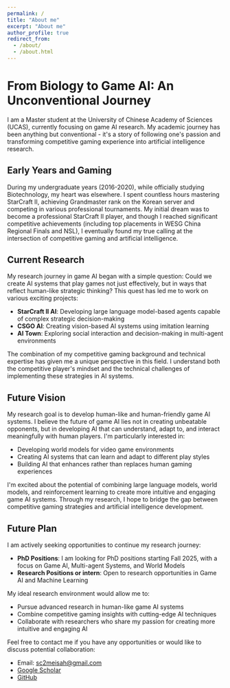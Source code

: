 ```yaml
---
permalink: /
title: "About me"
excerpt: "About me"
author_profile: true
redirect_from: 
  - /about/
  - /about.html
---
```


From Biology to Game AI: An Unconventional Journey
======

I am a Master student at the University of Chinese Academy of Sciences (UCAS), currently focusing on game AI research. My academic journey has been anything but conventional - it's a story of following one's passion and transforming competitive gaming experience into artificial intelligence research.

Early Years and Gaming
------
During my undergraduate years (2016-2020), while officially studying Biotechnology, my heart was elsewhere. I spent countless hours mastering StarCraft II, achieving Grandmaster rank on the Korean server and competing in various professional tournaments. My initial dream was to become a professional StarCraft II player, and though I reached significant competitive achievements (including top placements in WESG China Regional Finals and NSL), I eventually found my true calling at the intersection of competitive gaming and artificial intelligence.

Current Research
------
My research journey in game AI began with a simple question: Could we create AI systems that play games not just effectively, but in ways that reflect human-like strategic thinking? This quest has led me to work on various exciting projects:

- **StarCraft II AI**: Developing large language model-based agents capable of complex strategic decision-making
- **CSGO AI**: Creating vision-based AI systems using imitation learning
- **AI Town**: Exploring social interaction and decision-making in multi-agent environments

The combination of my competitive gaming background and technical expertise has given me a unique perspective in this field. I understand both the competitive player's mindset and the technical challenges of implementing these strategies in AI systems.

Future Vision
------
My research goal is to develop human-like and human-friendly game AI systems. I believe the future of game AI lies not in creating unbeatable opponents, but in developing AI that can understand, adapt to, and interact meaningfully with human players. I'm particularly interested in:

- Developing world models for video game environments
- Creating AI systems that can learn and adapt to different play styles
- Building AI that enhances rather than replaces human gaming experiences

I'm excited about the potential of combining large language models, world models, and reinforcement learning to create more intuitive and engaging game AI systems. Through my research, I hope to bridge the gap between competitive gaming strategies and artificial intelligence development.

Future Plan
------
I am actively seeking opportunities to continue my research journey:
- **PhD Positions**: I am looking for PhD positions starting Fall 2025, with a focus on Game AI, Multi-agent Systems, and World Models
- **Research Positions or intern**: Open to research opportunities in Game AI and Machine Learning
  

My ideal research environment would allow me to:
- Pursue advanced research in human-like game AI systems
- Combine competitive gaming insights with cutting-edge AI techniques
- Collaborate with researchers who share my passion for creating more intuitive and engaging AI

Feel free to contact me if you have any opportunities or would like to discuss potential collaboration:
- Email: sc2meisah@gmail.com
- [Google Scholar](https://scholar.google.com/citations?user=_waWSjEAAAAJ)
- [GitHub](https://github.com/histmeisah)
